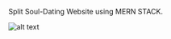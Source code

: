 Split Soul-Dating Website using MERN STACK.

![alt text](https://i.postimg.cc/SszDdBTN/Screenshot-2023-05-10-at-4-54-05-PM.png)
